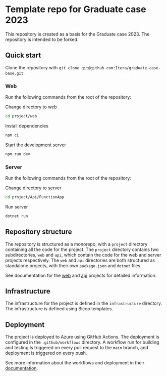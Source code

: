 # Template repo for Graduate case 2023

This repository is created as a basis for the Graduate case 2023. The repository is intended to be forked. 

## Quick start

Clone the repository with `git clone git@github.com:Itera/graduate-case-base.git`.

### Web

Run the following commands from the root of the repository:

Change directory to web

```bash
cd project/web 
```

Install dependencies

```bash
npm ci
```

Start the development server

```bash
npm run dev
```

### Server

Run the following commands from the root of the repository:

Change directory to server

```bash
cd project/Api/FunctionApp
```

Run server

```bash
dotnet run
```

## Repository structure

The repository is structured as a monorepo, with a `project` directory containing all the code for the project. The `project` directory contains two subdirectories, `web` and `api`, which contain the code for the web and server projects respectively. The `web` and `api` directories are both structured as standalone projects, with their own `package.json` and `dotnet` files. 

See documentation for the [web](project/web/README.md) and [api](project/api/README.md) projects for detailed information.

## Infrastructure

The infrastructure for the project is defined in the `infrastructure` directory. The infrastructure is defined using Bicep templates. 

## Deployment

The project is deployed to Azure using GitHub Actions. The deployment is configured in the `.github/workflows` directory. A workflow run for building and testing is triggered on every pull request to the `main` branch, and deployment is triggered on every push.

See more information about the workflows and deployment in their [documentation](doc/workflows.md).
